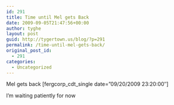```yaml
---
id: 291
title: Time until Mel gets Back
date: 2009-09-05T21:47:56+00:00
author: tyghe
layout: post
guid: http://tygertown.us/blog/?p=291
permalink: /time-until-mel-gets-back/
original_post_id:
  - 291
categories:
  - Uncategorized
---
```

Mel gets back [fergcorp\_cdt\_single date=&#8221;09/20/2009 23:20:00&#8243;]

I&#8217;m waiting patiently for now